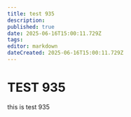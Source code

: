 ```yaml
---
title: test 935
description: 
published: true
date: 2025-06-16T15:00:11.729Z
tags: 
editor: markdown
dateCreated: 2025-06-16T15:00:11.729Z
---
```


# TEST 935
this is test 935
